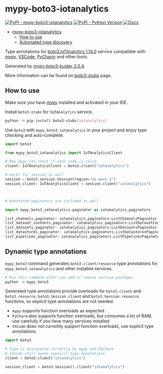 # mypy-boto3-iotanalytics

[![PyPI - mypy-boto3-iotanalytics](https://img.shields.io/pypi/v/mypy-boto3-iotanalytics.svg?color=blue)](https://pypi.org/project/mypy-boto3-iotanalytics)
[![PyPI - Python Version](https://img.shields.io/pypi/pyversions/mypy-boto3-iotanalytics.svg?color=blue)](https://pypi.org/project/mypy-boto3-iotanalytics)
[![Docs](https://img.shields.io/readthedocs/mypy-boto3-builder.svg?color=blue)](https://mypy-boto3-builder.readthedocs.io/)

- [mypy-boto3-iotanalytics](#mypy-boto3-iotanalytics)
  - [How to use](#how-to-use)
  - [Automated type discovery](#automated-type-discovery)

Type annotations for
[boto3.IoTAnalytics 1.14.0](https://boto3.amazonaws.com/v1/documentation/api/1.14.0/reference/services/iotanalytics.html#IoTAnalytics) service
compatible with [mypy](https://github.com/python/mypy), [VSCode](https://code.visualstudio.com/),
[PyCharm](https://www.jetbrains.com/pycharm/) and other tools.

Generated by [mypy-boto3-buider 2.0.4](https://github.com/vemel/mypy_boto3_builder).

More information can be found on [boto3-stubs](https://pypi.org/project/boto3-stubs/) page.

## How to use

Make sure you have [mypy](https://github.com/python/mypy) installed and activated in your IDE.

Install `boto3-stubs` for `IoTAnalytics` service.

```bash
python -m pip install boto3-stubs[iotanalytics]
```

Use `boto3` with `mypy_boto3_iotanalytics` in your project and enjoy type checking and auto-complete.

```python
import boto3

from mypy_boto3_iotanalytics import IoTAnalyticsClient

# Now mypy can check if your code is valid.
client: IoTAnalyticsClient = boto3.client("iotanalytics")

# works for session as well
session = boto3.session.Session(region="us-west-1")
session_client: IoTAnalyticsClient = session.client("iotanalytics")



# Annotated paginators are included as well

import mypy_boto3_iotanalytics.paginator as iotanalytics_paginators

list_channels_paginator: iotanalytics_paginators.ListChannelsPaginator = client.get_paginator("list_channels")
list_dataset_contents_paginator: iotanalytics_paginators.ListDatasetContentsPaginator = client.get_paginator("list_dataset_contents")
list_datasets_paginator: iotanalytics_paginators.ListDatasetsPaginator = client.get_paginator("list_datasets")
list_datastores_paginator: iotanalytics_paginators.ListDatastoresPaginator = client.get_paginator("list_datastores")
list_pipelines_paginator: iotanalytics_paginators.ListPipelinesPaginator = client.get_paginator("list_pipelines")
```

## Dynamic type annotations

`mypy_boto3` command generates `boto3.client/resource` type annotations for
`mypy_boto3_iotanalytics` and other installed services.

```bash
# Run this command after you add or remove service packages
python -m mypy_boto3
```

Generated type annotations provide overloads for `boto3.client` and `boto3.resource`,
`boto3.Session.client` and `boto3.Session.resource` functions,
so explicit type annotations are not needed.

- `mypy` supports function overloads as expected
- `PyCharm` also supports function overloads, but consumes a lot of RAM, use carefully if you have many services installed
- `VSCode` does not currently support function overloads, use explicit type annotations

```python
import boto3

# Type is discovered correctly by mypy and PyCharm
# VSCode still needs explicit type annotations
client = boto3.client("iotanalytics")

session_client = boto3.Session().client("iotanalytics")
```